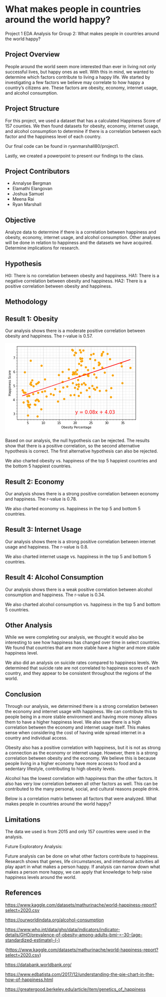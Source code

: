 # What makes people in countries around the world happy?
Project 1 EDA Analysis for Group 2:
What makes people in countries around the world happy?


## Project Overview

People around the world seem more interested than ever in living not only successful lives, but happy ones as well. With this in mind, we wanted to determine which factors contribute to living a happy life. We started by investigating a few factors we believe may correlate to how happy a country’s citizens are. These factors are obesity, economy, internet usage, and alcohol consumption. 

## Project Structure

For this project, we used a dataset that has a calculated Happiness Score of 157 counties. We then found datasets for obesity, economy, internet usage, and alcohol consumption to determine if there is a correlation between each factor and the happiness level of each country. 

Our final code can be found in ryanmarshall80/project1.

Lastly, we created a powerpoint to present our findings to the class. 

## Project Contributors

- Annalyse Bergman
- Elamathi Elangovan
- Joshua Samuel
- Meena Rai
- Ryan Marshall

## Objective

Analyze data to determine if there is a correlation between happiness and obesity, economy, internet usage, and alcohol consumption. Other analyses will be done in relation to happiness and the datasets we have acquired. Determine implications for research. 

## Hypothesis

H0: There is no correlation between obesity and happiness.
HA1: There is a negative correlation between obesity and happiness.
HA2: There is a positive correlation between obesity and happiness.

## Methodology



## Result 1: Obesity

Our analysis shows there is a moderate positive correlation between obesity and happiness. The r-value is 0.57.

![](Images/happiness_vs_obesity.png)


Based on our analysis, the null hypothesis can be rejected. The results show that there is a positive correlation, so the second alternative hypothesis is correct. The first alternative hypothesis can also be rejected. 

We also charted obesity vs. happiness of the top 5 happiest countries and the bottom 5 happiest countries. 



## Result 2: Economy

Our analysis shows there is a strong positive correlation between economy and happiness. The r-value is 0.78. 



We also charted economy vs. happiness in the top 5 and bottom 5 countries.



## Result 3: Internet Usage

Our analysis shows there is a strong positive correlation between internet usage and happiness. The r-value is 0.8.


We also charted internet usage vs. happiness in the top 5 and bottom 5 countries.



## Result 4: Alcohol Consumption

Our analysis shows there is a weak positive correlation between alcohol consumption and happiness. The r-value is 0.34. 


We also charted alcohol consumption vs. happiness in the top 5 and bottom 5 countries. 



## Other Analysis

While we were completing our analysis, we thought it would also be interesting to see how happiness has changed over time in select countries. We found that countries that are more stable have a higher and more stable happiness level.


We also did an analysis on suicide rates compared to happiness levels. We determined that suicide rate are not correlated to happiness scores of each country, and they appear to be consistent throughout the regions of the world.


## Conclusion

Through our analysis, we determined there is a strong correlation between the economy and internet usage with happiness. We can contribute this to people being in a more stable environment and having more money allows them to have a higher happiness level. We also saw there is a high correlation between the economy and internet usage itself. This makes sense when considering the cost of having wide spread internet in a country and individual access. 

Obesity also has a positive correlation with happiness, but it is not as strong a connection as the economy or internet usage. However, there is a strong correlation between obesity and the economy. We believe this is because people living in a higher economy have more access to food and a sedentary lifestyle, contributing to high obesity levels. 

Alcohol has the lowest correlation with happiness than the other factors. It also has very low correlation between all other factors as well. This can be contributed to the many personal, social, and cultural reasons people drink. 

Below is a correlation matrix between all factors that were analyzed. 
What makes people in countries around the world happy?


## Limitations

The data we used is from 2015 and only 157 countries were used in the analysis. 

Future Exploratory Analysis:

Future analysis can be done on what other factors contribute to happiness. Research shows that genes, life circumstances, and intentional activities all play apart in what makes a person happy. If analysis can narrow down what makes a person more happy, we can apply that knowledge to help raise happiness levels around the world. 

## References

https://www.kaggle.com/datasets/mathurinache/world-happiness-report?select=2020.csv

https://ourworldindata.org/alcohol-consumption

https://www.who.int/data/gho/data/indicators/indicator-details/GHO/prevalence-of-obesity-among-adults-bmi-=-30-(age-standardized-estimate)-(-) 

(https://www.kaggle.com/datasets/mathurinache/world-happiness-report?select=2020.csv)

https://databank.worldbank.org/ 

https://www.edbatista.com/2017/12/understanding-the-pie-chart-in-the-how-of-happiness.html

https://greatergood.berkeley.edu/article/item/genetics_of_happiness


